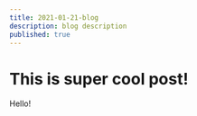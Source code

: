 ```yaml
---
title: 2021-01-21-blog
description: blog description
published: true
---
```


# This is super cool post!

Hello!